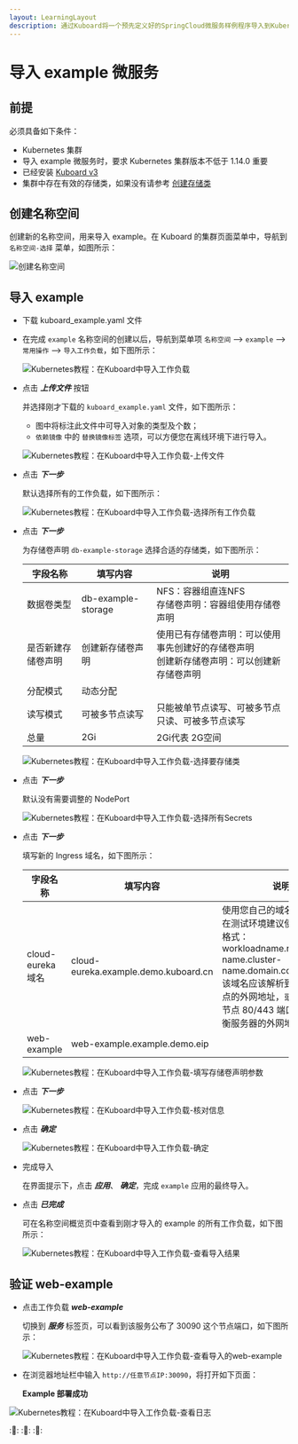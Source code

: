 ```yaml
---
layout: LearningLayout
description: 通过Kuboard将一个预先定义好的SpringCloud微服务样例程序导入到Kubernetes中。
---
```


# 导入 example 微服务

<AdSenseTitle/>

## 前提

必须具备如下条件：

* Kubernetes 集群
* 导入 example 微服务时，要求 Kubernetes 集群版本不低于 1.14.0 <Badge type="error">重要</Badge>
* 已经安装 [Kuboard v3](/install/v3/install.html)
* 集群中存在有效的存储类，如果没有请参考 [创建存储类](/learning/k8s-intermediate/persistent/nfs.html#在kuboard中创建-nfs-存储类)

## 创建名称空间

创建新的名称空间，用来导入 example。在 Kuboard 的集群页面菜单中，导航到 `名称空间-选择` 菜单，如图所示：

![创建名称空间](./import.assets/import-01-create-ns.png)



## 导入 example

* 下载 <a :href="$withBase('/kuboard_example_v3.yaml')" download="kuboard_example.yaml">kuboard_example.yaml</a> 文件

* 在完成 `example` 名称空间的创建以后，导航到菜单项 `名称空间` --> `example` --> `常用操作` --> `导入工作负载`，如下图所示：

  ![Kubernetes教程：在Kuboard中导入工作负载](./import.assets/import-02-import-page.png)

* 点击 ***上传文件*** 按钮

  并选择刚才下载的 `kuboard_example.yaml` 文件，如下图所示：
  
  * 图中将标注此文件中可导入对象的类型及个数；
  * `依赖镜像` 中的 `替换镜像标签` 选项，可以方便您在离线环境下进行导入。

  ![Kubernetes教程：在Kuboard中导入工作负载-上传文件](./import.assets/import-03-upload.png)

* 点击 ***下一步*** 

  默认选择所有的工作负载，如下图所示：

  ![Kubernetes教程：在Kuboard中导入工作负载-选择所有工作负载](./import.assets/import-04-select.png)

* 点击 ***下一步***

  为存储卷声明 `db-example-storage` 选择合适的存储类，如下图所示：

  | 字段名称           | 填写内容           | 说明                                                         |
  | ------------------ | ------------------ | ------------------------------------------------------------ |
  | 数据卷类型         | db-example-storage | NFS：容器组直连NFS<br />存储卷声明：容器组使用存储卷声明     |
  | 是否新建存储卷声明 | 创建新存储卷声明   | 使用已有存储卷声明：可以使用事先创建好的存储卷声明<br />创建新存储卷声明：可以创建新存储卷声明 |
  | 分配模式           | 动态分配           |                                                              |
  | 读写模式           | 可被多节点读写     | 只能被单节点读写、可被多节点只读、可被多节点读写             |
  | 总量               | 2Gi                | 2Gi代表 2G空间                                               |

  ![Kubernetes教程：在Kuboard中导入工作负载-选择要存储类](./import.assets/import-05-pvc.png)

* 点击 ***下一步***

  默认没有需要调整的 NodePort

  ![Kubernetes教程：在Kuboard中导入工作负载-选择所有Secrets](./import.assets/import-06-nodeport.png)

* 点击 ***下一步***

  填写新的 Ingress 域名，如下图所示：

  | 字段名称         | 填写内容                           | 说明                                                         |
  | ---------------- | ---------------------------------- | ------------------------------------------------------------ |
  | cloud-eureka域名 | cloud-eureka.example.demo.kuboard.cn | 使用您自己的域名，<br />在测试环境建议使用如下域名格式：<br />workloadname.namespace-name.cluster-name.domain.com<br />该域名应该解析到您worker节点的外网地址，或者worker 节点 80/443 端口对应负载均衡服务器的外网地址。 |
  | web-example      | web-example.example.demo.eip       |                                                              |
  
  ![Kubernetes教程：在Kuboard中导入工作负载-填写存储卷声明参数](./import.assets/import-07-ingress.png)


* 点击 ***下一步***

  ![Kubernetes教程：在Kuboard中导入工作负载-核对信息](./import.assets/import-08-confirm.png)



* 点击 ***确定***

  ![Kubernetes教程：在Kuboard中导入工作负载-确定](./import.assets/import-09-ok.png)

* 完成导入
  
  在界面提示下，点击 ***应用***、 ***确定***，完成 `example` 应用的最终导入。

* 点击 ***已完成***

  可在名称空间概览页中查看到刚才导入的 example 的所有工作负载，如下图所示：

  ![Kubernetes教程：在Kuboard中导入工作负载-查看导入结果](./import.assets/import-10-ns.png)





## 验证 web-example

* 点击工作负载 ***web-example***

  切换到 ***服务*** 标签页，可以看到该服务公布了 30090 这个节点端口，如下图所示：

  ![Kubernetes教程：在Kuboard中导入工作负载-查看导入的web-example](./import.assets/import-11-nodeport.png)
  

* 在浏览器地址栏中输入 `http://任意节点IP:30090`，将打开如下页面：

  **Example 部署成功**

![Kubernetes教程：在Kuboard中导入工作负载-查看日志](./import.assets/import-12-web.png)


::tada:: ::tada:: ::tada::
